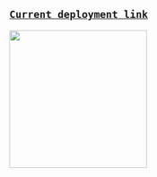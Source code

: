 <h2><code><a href='https://pashastrayt.github.io/highlight-replica-tool/' target='_blank'>Current deployment link</a></code></h2>
<img width='245px' src='https://github.com/PashaStrayt/highlight-replica-tool/actions/workflows/pipeline.yml/badge.svg?branch=main' />